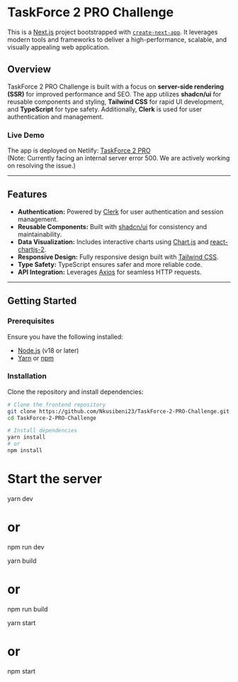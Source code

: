 # TaskForce 2 PRO Challenge

This is a [Next.js](https://nextjs.org) project bootstrapped with [`create-next-app`](https://nextjs.org/docs/app/api-reference/cli/create-next-app). It leverages modern tools and frameworks to deliver a high-performance, scalable, and visually appealing web application.

## Overview

TaskForce 2 PRO Challenge is built with a focus on **server-side rendering (SSR)** for improved performance and SEO. The app utilizes **shadcn/ui** for reusable components and styling, **Tailwind CSS** for rapid UI development, and **TypeScript** for type safety. Additionally, **Clerk** is used for user authentication and management.

### Live Demo

The app is deployed on Netlify: [TaskForce 2 PRO](https://task-force-pro.netlify.app/)  
(Note: Currently facing an internal server error 500. We are actively working on resolving the issue.)

---

## Features

- **Authentication:** Powered by [Clerk](https://clerk.dev) for user authentication and session management.
- **Reusable Components:** Built with [shadcn/ui](https://github.com/shadcn/ui) for consistency and maintainability.
- **Data Visualization:** Includes interactive charts using [Chart.js](https://www.chartjs.org/) and [react-chartjs-2](https://react-chartjs-2.js.org/).
- **Responsive Design:** Fully responsive design built with [Tailwind CSS](https://tailwindcss.com).
- **Type Safety:** TypeScript ensures safer and more reliable code.
- **API Integration:** Leverages [Axios](https://axios-http.com/) for seamless HTTP requests.

---

## Getting Started

### Prerequisites

Ensure you have the following installed:

- [Node.js](https://nodejs.org/) (v18 or later)
- [Yarn](https://yarnpkg.com/) or [npm](https://www.npmjs.com/)

### Installation

Clone the repository and install dependencies:

```bash
# Clone the frontend repository
git clone https://github.com/Nkusibeni23/TaskForce-2-PRO-Challenge.git
cd TaskForce-2-PRO-Challenge

# Install dependencies
yarn install
# or
npm install
```

# Start the server

yarn dev

# or

npm run dev

yarn build

# or

npm run build

yarn start

# or

npm start
